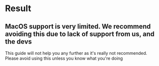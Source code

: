 # Result

## MacOS support is very limited. We recommend avoiding this due to lack of support from us, and the devs

This guide will not help you any further as it's really not recommended. Please avoid using this unless you know what you're doing
